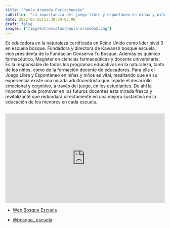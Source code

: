 ```yaml
---
title: "Paula Araneda Parischewsky"
subtitle: '"La importancia del juego libre y espontáneo en niñas y niños"'
date: 2022-05-25T13:38:20-03:00
draft: false
images: ["/img/entrevistas/paula-araneda2.png"]
---
```


Es educadora en la naturaleza certificada en Reino Unido como líder nivel 3 en escuela bosque. Fundadora y directora de Kawansh bosque escuela, vice presidenta de la Fundación Conserva Tu Bosque. Además es químico farmacéutico, Magíster en ciencias farmaceúticas y docente universitaria. Es la responsable de todos los programas educativos en la naturaleza, tanto de los niños, como de la formación docente de educadores. Para ella el Juego Libre y Espontáneo en niñas y niños es vital, resaltando que en su experiencia existe una mirada adultocentrista que impide el desarrollo emocional y cognitivo, a través del juego, en los estudiantes. De ahí la importancia de promover en los futuros docentes esta mirada fresca y revitalizante que redundará directamente en una mejora sustantiva en la educación de los menores en cada escuela.

<div style="margin-top:2em"></div>
<div style="padding:56.25% 0 0 0;position:relative;"><iframe src="https://player.vimeo.com/video/744592550?h=3e1e2febba&amp;badge=0&amp;autopause=0&amp;player_id=0&amp;app_id=58479" frameborder="0" allow="autoplay; fullscreen; picture-in-picture" allowfullscreen style="position:absolute;top:0;left:0;width:100%;height:100%;" title="ENTREVISTA ALARBOL&amp;Iacute;                     Paula Araneda (Kawansh Bosque Escuela)"></iframe></div><script src="https://player.vimeo.com/api/player.js"></script>
<div style="margin-bottom:1em"></div>

- [Web Bosque Escuela](www.bosqueescuela.cl) 

- [@bosque_ escuela](https://www.instagram.com/bosque_escuela/)
 


